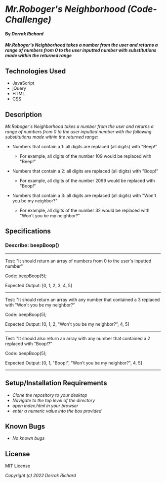 

# _Mr.Roboger's Neighborhood (Code-Challenge)_

#### By _**Derrak Richard**_

#### _Mr.Roboger's Neighborhood takes a number from the user and returns a range of numbers from 0 to the user inputted number with substitutions made within the returned range_

## Technologies Used

* JavaScript
* jQuery
* HTML
* CSS


## Description

_Mr.Roboger's Neighborhood takes a number from the user and returns a range of numbers from 0 to the user inputted number with the following substitutions made within the returned range:_

* Numbers that contain a 1: all digits are replaced (all digits) with "Beep!"
            
  * For example, all digits of the number 109 would be replaced with "Beep!"

* Numbers that contain a 2: all digits are replaced (all digits) with "Boop!"
  
  * For example, all digits of the number 2099 would be replaced with "Boop!"

* Numbers that contain a 3: all digits are replaced (all digits) with "Won't you be my neighbor?"
  * For example, all digits of the number 32 would be replaced with "Won't you be my neighbor?"


## Specifications
### Describe: beepBoop()

---

Test: "It should return an array of numbers from 0 to the user's inputted number"

Code: beepBoop(5);

Expected Output: [0, 1, 2, 3, 4, 5]

---

Test: "It should return an array with any number that contained a 3 replaced with "Won't you be my neighbor?"

Code: beepBoop(5);

Expected Output: [0, 1, 2, "Won't you be my neighbor?", 4, 5]

---

Test: "It should also return an array with any number that contained a 2 replaced with "Boop!?"

Code: beepBoop(5);

Expected Output: [0, 1, "Boop!", "Won't you be my neighbor?", 4, 5]

---


## Setup/Installation Requirements

* _Clone the repository to your desktop_
* _Navigate to the top level of the directory_
* _open index.html in your browser_
* _enter a numeric value into the box provided_


## Known Bugs

* _No known bugs_

## License
MIT License

_Copyright (c) 2022 Derrak Richard_

